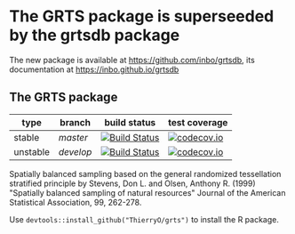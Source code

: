 # The GRTS package is superseeded by the grtsdb package

The new package is available at https://github.com/inbo/grtsdb, its documentation at https://inbo.github.io/grtsdb

## The GRTS package

| type | branch | build status | test coverage |
| --- | --- | --- | --- |
| stable | _master_ | [![Build Status](https://travis-ci.org/ThierryO/grts.svg?branch=master)](https://travis-ci.org/ThierryO/grts) | [![codecov.io](https://codecov.io/github/ThierryO/grts/coverage.svg?branch=master)](https://codecov.io/github/ThierryO/grts?branch=master) |
| unstable |  _develop_ |  [![Build Status](https://travis-ci.org/ThierryO/grts.svg?branch=develop)](https://travis-ci.org/ThierryO/grts) | [![codecov.io](https://codecov.io/github/ThierryO/grts/coverage.svg?branch=develop)](https://codecov.io/github/ThierryO/grts?branch=travis) |

Spatially balanced sampling based on the general randomized tessellation stratified principle by Stevens, Don L. and Olsen, Anthony R. (1999) "Spatially balanced sampling of natural resources" Journal of the American Statistical Association, 99, 262-278.

Use `devtools::install_github("ThierryO/grts")` to install the R package.
